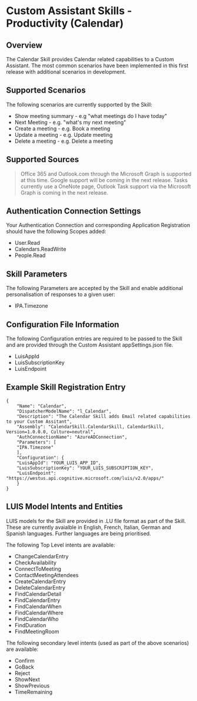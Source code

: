 # Custom Assistant Skills - Productivity (Calendar)

## Overview
The Calendar Skill provides Calendar related capabilities to a Custom Assistant. The most common scenarios have been implemented in this first release with additional scenarios in development.

## Supported Scenarios
The following scenarios are currently supported by the Skill:

- Show meeting summary - e.g "what meetings do I have today"
- Next Meeting - e.g. "what's my next meeting"
- Create a meeting - e.g. Book a meeting
- Update a meeting - e.g. Update meeting
- Delete a meeting - e.g. Delete a meeting

## Supported Sources

> Office 365 and Outlook.com through the Microsoft Graph is supported at this time. Google support will be coming in the next release.
> Tasks currently use a OneNote page, Outlook Task support via the Microsoft Graph is coming in the next release. 

## Authentication Connection Settings

Your Authentication Connection and corresponding Application Registration should have the following Scopes added:

- User.Read 
- Calendars.ReadWrite
- People.Read


## Skill Parameters
The following Parameters are accepted by the Skill and enable additional personalisation of responses to a given user:
- IPA.Timezone

## Configuration File Information
The following Configuration entries are required to be passed to the Skill and are provided through the Custom Assistant appSettings.json file.

- LuisAppId
- LuisSubscriptionKey
- LuisEndpoint

## Example Skill Registration Entry
```
{
    "Name": "Calendar",
    "DispatcherModelName": "l_Calendar",
    "Description": "The Calendar Skill adds Email related capabilities to your Custom Assitant",
    "Assembly": "CalendarSkill.CalendarSkill, CalendarSkill, Version=1.0.0.0, Culture=neutral",
    "AuthConnectionName": "AzureADConnection",
    "Parameters": [
    "IPA.Timezone"
    ],
    "Configuration": {
    "LuisAppId": "YOUR_LUIS_APP_ID",
    "LuisSubscriptionKey": "YOUR_LUIS_SUBSCRIPTION_KEY",
    "LuisEndpoint": "https://westus.api.cognitive.microsoft.com/luis/v2.0/apps/"
    }
}
```

## LUIS Model Intents and Entities
LUIS models for the Skill are provided in .LU file format as part of the Skill. These are currently avaialble in English, French, Italian, German and Spanish languages. Further languages are being prioritised.

The following Top Level intents are available:

- ChangeCalendarEntry
- CheckAvailability
- ConnectToMeeting
- ContactMeetingAttendees
- CreateCalendarEntry
- DeleteCalendarEntry
- FindCalendarDetail
- FindCalendarEntry
- FindCalendarWhen
- FindCalendarWhere
- FindCalendarWho
- FindDuration
- FindMeetingRoom

The following secondary level intents (used as part of the above scenarios) are available:

- Confirm
- GoBack
- Reject
- ShowNext
- ShowPrevious
- TimeRemaining